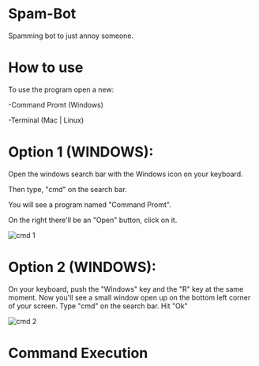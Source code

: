 # Spam-Bot

Spamming bot to just annoy someone.

# How to use

To use the program open a new: 

-Command Promt (Windows)

-Terminal (Mac | Linux)

# Option 1 (WINDOWS):

Open the windows search bar with the Windows icon on your keyboard.

Then type, "cmd" on the search bar.

You will see a program named "Command Promt".

On the right there'll be an "Open" button, click on it.

![cmd 1](https://user-images.githubusercontent.com/72624799/148631180-78255128-34b9-491a-af44-a160b201cfe7.png)


# Option 2 (WINDOWS):
On your keyboard, push the "Windows" key and the "R" key at the same moment.
Now you'll see a small window open up on the bottom left corner of your screen.
Type "cmd" on the search bar.
Hit "Ok"

![cmd 2](https://user-images.githubusercontent.com/72624799/148631205-028c75fd-bdfd-424f-a8a4-6068cd5f421e.png)

# Command Execution
